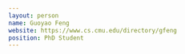 ```yaml
---
layout: person
name: Guoyao Feng
website: https://www.cs.cmu.edu/directory/gfeng
position: PhD Student
---
```

